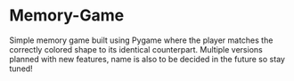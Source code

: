 # Memory-Game
Simple memory game built using Pygame where the player matches the correctly colored shape to its identical counterpart. Multiple versions planned with new features, name is also to be decided in the future so stay tuned!
